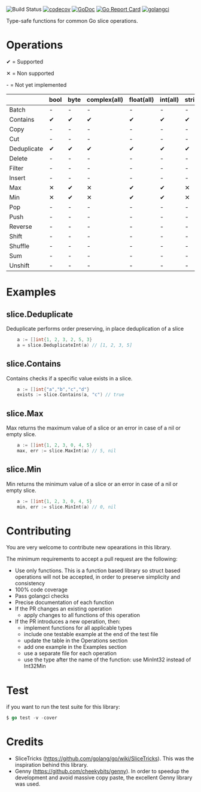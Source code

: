 ![Build Status](https://github.com/psampaz/slice/workflows/build/badge.svg)
[![codecov](https://codecov.io/gh/psampaz/slice/branch/master/graph/badge.svg)](https://codecov.io/gh/psampaz/slice)
[![GoDoc](https://godoc.org/github.com/psampaz/slice?status.svg)](https://godoc.org/github.com/psampaz/slice)
[![Go Report Card](https://goreportcard.com/badge/github.com/psampaz/slice)](https://goreportcard.com/report/github.com/psampaz/slice)
[![golangci](https://golangci.com/badges/github.com/psampaz/slice.svg)](https://golangci.com/r/github.com/psampaz/slice)

Type-safe functions for common Go slice operations.


# Operations 

✔ = Supported 

✕ = Non supported 

\- = Not yet implemented

|            | bool | byte | complex(all) | float(all) | int(all) | string | uint(all) | uintptr |
| ---------- | ---- | ---- | ------------ | ---------- | -------- | ------ | --------- | ------- |
| Batch      | -    | -    | -            | -          | -        | -      | -         | -       | 
| Contains   | ✔    | ✔    | ✔            | ✔          | ✔        | ✔      | ✔         | ✔       | 
| Copy       | -    | -    | -            | -          | -        | -      | -         | -       | 
| Cut        | -    | -    | -            | -          | -        | -      | -         | -       | 
| Deduplicate| ✔    | ✔    | ✔            | ✔          | ✔        | ✔      | ✔         | ✔       | 
| Delete     | -    | -    | -            | -          | -        | -      | -         | -       | 
| Filter     | -    | -    | -            | -          | -        | -      | -         | -       |
| Insert     | -    | -    | -            | -          | -        | -      | -         | -       | 
| Max        | ✕    | ✔    | ✕            | ✔          | ✔        | ✕      | ✔         | ✔       |
| Min        | ✕    | ✔    | ✕            | ✔          | ✔        | ✕      | ✔         | ✔       |
| Pop        | -    | -    | -            | -          | -        | -      | -         | -       |
| Push       | -    | -    | -            | -          | -        | -      | -         | -       |
| Reverse    | -    | -    | -            | -          | -        | -      | -         | -       | 
| Shift      | -    | -    | -            | -          | -        | -      | -         | -       | 
| Shuffle    | -    | -    | -            | -          | -        | -      | -         | -       | 
| Sum        | -    | -    | -            | -          | -        | -      | -         | -       | 
| Unshift    | -    | -    | -            | -          | -        | -      | -         | -       | 

# Examples

## slice.Deduplicate

Deduplicate performs order preserving, in place deduplication of a slice
```go
    a := []int{1, 2, 3, 2, 5, 3}
    a = slice.DeduplicateInt(a) // [1, 2, 3, 5]
```

## slice.Contains

Contains checks if a specific value exists in a slice.
```go
    a := []int{"a","b","c","d"}
    exists := slice.Contains(a, "c") // true
```

## slice.Max

Max returns the maximum value of a slice or an error in case of a nil or empty slice.
```go
    a := []int{1, 2, 3, 0, 4, 5}
    max, err := slice.MaxInt(a) // 5, nil
```

## slice.Min

Min returns the minimum value of a slice or an error in case of a nil or empty slice.
```go
    a := []int{1, 2, 3, 0, 4, 5}
    min, err := slice.MinInt(a) // 0, nil
```

# Contributing

You are very welcome to contribute new opearations in this library.

The minimum requirements to accept a pull request are the following:

- Use only functions. This is a function based library so struct based operations will not be accepted, in order to preserve simplicity and consistency 
- 100% code coverage
- Pass golangci checks
- Precise documentation of each function
- If the PR changes an existing operation
    - apply changes to all functions of this operation
- If the PR introduces a new operation, then:
    - implement functions for all applicable types
    - include one testable example at the end of the test file
    - update the table in the Operations section
    - add one example in the Examples section
    - use a separate file for each operation
    - use the type after the name of the function: use MinInt32  instead of Int32Min

# Test

if you want to run the test suite for this library:

```go
$ go test -v -cover
```

# Credits

- SliceTricks (https://github.com/golang/go/wiki/SliceTricks). This was the inspiration behind this library.
- Genny (https://github.com/cheekybits/genny). In order to speedup the development and avoid massive copy paste, the excellent Genny library was used.

